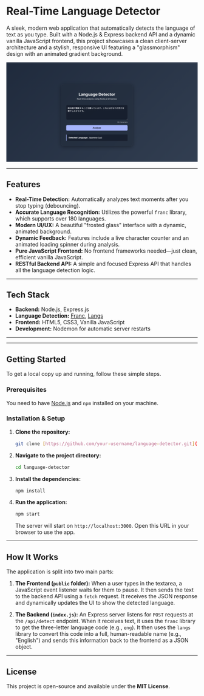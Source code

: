 # Real-Time Language Detector

A sleek, modern web application that automatically detects the language of text as you type. Built with a Node.js & Express backend API and a dynamic vanilla JavaScript frontend, this project showcases a clean client-server architecture and a stylish, responsive UI featuring a "glassmorphism" design with an animated gradient background.

![Chatbot Demo](https://raw.githubusercontent.com/Sadikn7i/Real-Time-Language-Detector/master/detector.png)


---

## Features

-   **Real-Time Detection:** Automatically analyzes text moments after you stop typing (debouncing).
-   **Accurate Language Recognition:** Utilizes the powerful `franc` library, which supports over 180 languages.
-   **Modern UI/UX:** A beautiful "frosted glass" interface with a dynamic, animated background.
-   **Dynamic Feedback:** Features include a live character counter and an animated loading spinner during analysis.
-   **Pure JavaScript Frontend:** No frontend frameworks needed—just clean, efficient vanilla JavaScript.
-   **RESTful Backend API:** A simple and focused Express API that handles all the language detection logic.

---

## Tech Stack

-   **Backend:** Node.js, Express.js
-   **Language Detection:** [Franc](https://github.com/wooorm/franc), [Langs](https://github.com/adlawson/langs)
-   **Frontend:** HTML5, CSS3, Vanilla JavaScript
-   **Development:** Nodemon for automatic server restarts

---
---

##  Getting Started

To get a local copy up and running, follow these simple steps.

### Prerequisites

You need to have [Node.js](https://nodejs.org/) and `npm` installed on your machine.

### Installation & Setup

1.  **Clone the repository:**
    ```sh
    git clone [https://github.com/your-username/language-detector.git](https://github.com/your-username/language-detector.git)
    ```
2.  **Navigate to the project directory:**
    ```sh
    cd language-detector
    ```
3.  **Install the dependencies:**
    ```sh
    npm install
    ```
4.  **Run the application:**
    ```sh
    npm start
    ```
    The server will start on `http://localhost:3000`. Open this URL in your browser to use the app.

---

## How It Works

The application is split into two main parts:

1.  **The Frontend (`public` folder):** When a user types in the textarea, a JavaScript event listener waits for them to pause. It then sends the text to the backend API using a `fetch` request. It receives the JSON response and dynamically updates the UI to show the detected language.

2.  **The Backend (`index.js`):** An Express server listens for `POST` requests at the `/api/detect` endpoint. When it receives text, it uses the `franc` library to get the three-letter language code (e.g., `eng`). It then uses the `langs` library to convert this code into a full, human-readable name (e.g., "English") and sends this information back to the frontend as a JSON object.

---

## License

This project is open-source and available under the **MIT License**.
